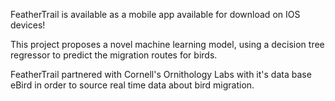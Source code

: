 FeatherTrail is available as a mobile app available for download on IOS devices! 

This project proposes a novel machine learning model, using a decision tree regressor to predict the migration routes for birds. 

FeatherTrail partnered with Cornell's Ornithology Labs with it's data base eBird in order to source real time data about bird migration. 
